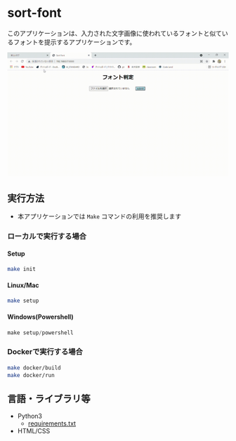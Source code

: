 # sort-font
このアプリケーションは、入力された文字画像に使われているフォントと似ているフォントを提示するアプリケーションです。

![demo.gif](./assets/demo.gif)

## 実行方法
- 本アプリケーションでは `Make` コマンドの利用を推奨します

### ローカルで実行する場合
#### Setup
```bash
make init
```

#### Linux/Mac
```bash
make setup
```

#### Windows(Powershell)
```powershell
make setup/powershell
```

### Dockerで実行する場合
```bash
make docker/build
make docker/run
```

## 言語・ライブラリ等
- Python3
  - [requirements.txt](./requirements.txt)
- HTML/CSS